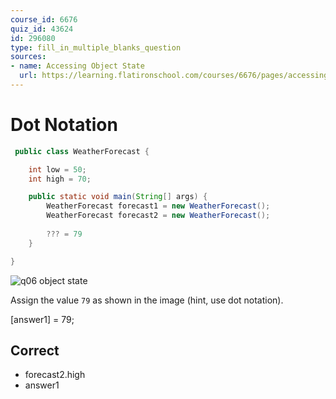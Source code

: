 ```yaml
---
course_id: 6676
quiz_id: 43624
id: 296080
type: fill_in_multiple_blanks_question
sources:
- name: Accessing Object State
  url: https://learning.flatironschool.com/courses/6676/pages/accessing-fields-of-a-class-via-dot-notation
---
```


# Dot Notation

```java
 public class WeatherForecast {

    int low = 50;
    int high = 70;

    public static void main(String[] args) {
        WeatherForecast forecast1 = new WeatherForecast();
        WeatherForecast forecast2 = new WeatherForecast();
        
        ??? = 79
    }

}
```

![q06 object state](https://curriculum-content.s3.amazonaws.com/6676/java-mod2-oop-fundamentals/q06.png)

Assign the value `79` as shown in the image (hint, use dot notation).

[answer1] = 79;

## Correct

- forecast2.high
- answer1

